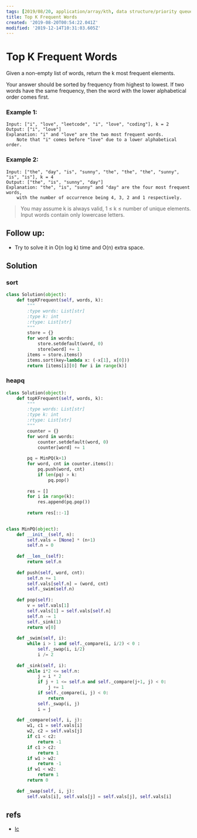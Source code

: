 ```yaml
---
tags: [2019/08/20, application/array/kth, data structure/priority queue, leetcode/692, method/sort]
title: Top K Frequent Words
created: '2019-08-20T00:54:22.041Z'
modified: '2019-12-14T10:31:03.605Z'
---
```


# Top K Frequent Words

Given a non-empty list of words, return the k most frequent elements.

Your answer should be sorted by frequency from highest to lowest. If two words have the same frequency, then the word with the lower alphabetical order comes first.

### Example 1:

```
Input: ["i", "love", "leetcode", "i", "love", "coding"], k = 2
Output: ["i", "love"]
Explanation: "i" and "love" are the two most frequent words.
    Note that "i" comes before "love" due to a lower alphabetical order.
```

### Example 2:

```
Input: ["the", "day", "is", "sunny", "the", "the", "the", "sunny", "is", "is"], k = 4
Output: ["the", "is", "sunny", "day"]
Explanation: "the", "is", "sunny" and "day" are the four most frequent words,
    with the number of occurrence being 4, 3, 2 and 1 respectively.
```

> You may assume k is always valid, 1 ≤ k ≤ number of unique elements.
> Input words contain only lowercase letters.

## Follow up:

* Try to solve it in O(n log k) time and O(n) extra space.


## Solution

### sort

```python
class Solution(object):
    def topKFrequent(self, words, k):
        """
        :type words: List[str]
        :type k: int
        :rtype: List[str]
        """
        store = {}
        for word in words:
            store.setdefault(word, 0)
            store[word] += 1
        items = store.items()
        items.sort(key=lambda x: (-x[1], x[0]))
        return [items[i][0] for i in range(k)]
```

### heapq

```python
class Solution(object):
    def topKFrequent(self, words, k):
        """
        :type words: List[str]
        :type k: int
        :rtype: List[str]
        """
        counter = {}
        for word in words:
            counter.setdefault(word, 0)
            counter[word] += 1
        
        pq = MinPQ(k+1)
        for word, cnt in counter.items():
            pq.push(word, cnt)
            if len(pq) > k:
                pq.pop()
            
        res = []
        for i in range(k):
            res.append(pq.pop())
        
        return res[::-1]

    
class MinPQ(object):
    def __init__(self, n):
        self.vals = [None] * (n+1)
        self.n = 0
    
    def __len__(self):
        return self.n
    
    def push(self, word, cnt):
        self.n += 1
        self.vals[self.n] = (word, cnt)
        self._swim(self.n)
    
    def pop(self):
        v = self.vals[1]
        self.vals[1] = self.vals[self.n]
        self.n -= 1
        self._sink(1)
        return v[0]
    
    def _swim(self, i):
        while i > 1 and self._compare(i, i/2) < 0 :
            self._swap(i, i/2)
            i /= 2
    
    def _sink(self, i):
        while i*2 <= self.n:
            j = i * 2
            if j + 1 <= self.n and self._compare(j+1, j) < 0:
                j += 1
            if self._compare(i, j) < 0:
                return
            self._swap(i, j)
            i = j
    
    def _compare(self, i, j):
        w1, c1 = self.vals[i]
        w2, c2 = self.vals[j]
        if c1 < c2:
            return -1
        if c1 > c2:
            return 1
        if w1 > w2:
            return -1
        if w1 < w2:
            return 1
        return 0
    
    def _swap(self, i, j):
        self.vals[i], self.vals[j] = self.vals[j], self.vals[i]

```

## refs

* [lc](https://leetcode.com/problems/top-k-frequent-words/)

